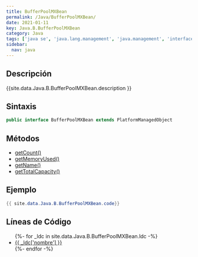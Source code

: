 ```yaml
---
title: BufferPoolMXBean
permalink: /Java/BufferPoolMXBean/
date: 2021-01-11
key: Java.B.BufferPoolMXBean
category: Java
tags: ['java se', 'java.lang.management', 'java.management', 'interface java', 'Java 1.7']
sidebar: 
  nav: java
---
```


## Descripción
{{site.data.Java.B.BufferPoolMXBean.description }}

## Sintaxis
~~~java
public interface BufferPoolMXBean extends PlatformManagedObject
~~~

## Métodos
* [getCount()](/Java/BufferPoolMXBean/getCount/)
* [getMemoryUsed()](/Java/BufferPoolMXBean/getMemoryUsed/)
* [getName()](/Java/BufferPoolMXBean/getName/)
* [getTotalCapacity()](/Java/BufferPoolMXBean/getTotalCapacity/)

## Ejemplo
~~~java
{{ site.data.Java.B.BufferPoolMXBean.code}}
~~~

## Líneas de Código
<ul>
{%- for _ldc in site.data.Java.B.BufferPoolMXBean.ldc -%}
   <li>
       <a href="{{_ldc['url'] }}">{{ _ldc['nombre'] }}</a>
   </li>
{%- endfor -%}
</ul>
